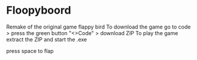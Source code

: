 # Floopyboord
 Remake of the original game flappy bird
To download the game go to code > press the green button "<>Code" > download ZIP
To play the game extract the ZIP and start the .exe

press space to flap
